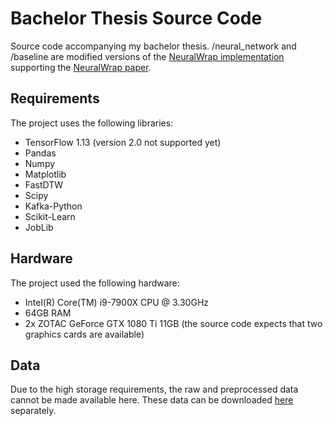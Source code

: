 # Bachelor Thesis Source Code
Source code accompanying my bachelor thesis.
/neural_network and /baseline are modified versions of the [NeuralWrap implementation](https://github.com/josifgrabocka/neuralwarp) supporting the [NeuralWrap paper](https://arxiv.org/abs/1812.08306).

## Requirements
The project uses the following libraries:
* TensorFlow 1.13 (version 2.0 not supported yet)
* Pandas
* Numpy
* Matplotlib
* FastDTW
* Scipy
* Kafka-Python
* Scikit-Learn
* JobLib

## Hardware
The project used the following hardware:
* Intel(R) Core(TM) i9-7900X CPU @ 3.30GHz
* 64GB RAM
* 2x ZOTAC GeForce GTX 1080 Ti 11GB (the source code expects that two graphics cards are available)

## Data
Due to the high storage requirements, the raw and preprocessed data cannot be made available here. 
These data can be downloaded [here](https://seafile.rlp.net/d/0da47f572ab747f4b2e0/) separately. 

